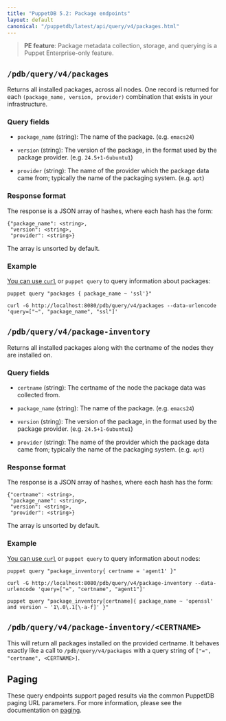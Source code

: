 ```yaml
---
title: "PuppetDB 5.2: Package endpoints"
layout: default
canonical: "/puppetdb/latest/api/query/v4/packages.html"
---
```


[curl]: ../curl.markdown#using-curl-from-localhost-non-sslhttp
[paging]: ./paging.markdown
[query]: ./query.markdown
[subqueries]: ./ast.markdown#subquery-operators
[facts-format]: ../../wire_format/facts_format_v5.markdown
[factsets]: ./factsets.markdown
[reports]: ./reports.markdown
[catalogs]: ./catalogs.markdown
[nodes]: ./nodes.markdown
[facts]: ./facts.markdown
[fact_contents]: ./fact_contents.markdown
[events]: ./events.markdown
[edges]: ./edges.markdown
[resources]: ./resources.markdown
[inventory]: ./inventory.markdown

> **PE feature**: Package metadata collection, storage, and querying is
> a Puppet Enterprise-only feature.

## `/pdb/query/v4/packages`

Returns all installed packages, across all nodes. One record is returned for
each `(package_name, version, provider)` combination that exists in your
infrastructure.

### Query fields

* `package_name` (string): The name of the package. (e.g. `emacs24`)

* `version` (string): The version of the package, in the format used by the
  package provider. (e.g. `24.5+1-6ubuntu1`)

* `provider` (string): The name of the provider which the package data came from;
  typically the name of the packaging system. (e.g. `apt`)

### Response format

The response is a JSON array of hashes, where each hash has the form:

    {"package_name": <string>,
     "version": <string>,
     "provider": <string>}

The array is unsorted by default.

### Example

[You can use `curl`][curl] or `puppet query` to query information about packages:

    puppet query "packages { package_name ~ 'ssl'}"

    curl -G http://localhost:8080/pdb/query/v4/packages --data-urlencode 'query=["~", "package_name", "ssl"]'


## `/pdb/query/v4/package-inventory`

Returns all installed packages along with the certname of the nodes they are
installed on.

### Query fields

* `certname` (string): The certname of the node the package data was collected
  from.

* `package_name` (string): The name of the package. (e.g. `emacs24`)

* `version` (string): The version of the package, in the format used by the
  package provider. (e.g. `24.5+1-6ubuntu1`)

* `provider` (string): The name of the provider which the package data came from;
  typically the name of the packaging system. (e.g. `apt`)

### Response format

The response is a JSON array of hashes, where each hash has the form:

    {"certname": <string>,
     "package_name": <string>,
     "version": <string>,
     "provider": <string>}

The array is unsorted by default.

### Example

[You can use `curl`][curl] or `puppet query` to query information about nodes:

    puppet query "package_inventory{ certname = 'agent1' }"

    curl -G http://localhost:8080/pdb/query/v4/package-inventory --data-urlencode 'query=["=", "certname", "agent1"]'

    puppet query "package_inventory[certname]{ package_name ~ 'openssl' and version ~ '1\.0\.1[\-a-f]' }"

## `/pdb/query/v4/package-inventory/<CERTNAME>`

This will return all packages installed on the provided certname. It behaves
exactly like a call to `/pdb/query/v4/packages` with a query string of `["=",
"certname", <CERTNAME>]`.

## Paging

These query endpoints support paged results via the common PuppetDB paging
URL parameters. For more information, please see the documentation
on [paging][paging].
